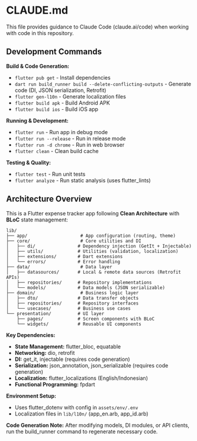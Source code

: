 # CLAUDE.md

This file provides guidance to Claude Code (claude.ai/code) when working with code in this repository.

## Development Commands

**Build & Code Generation:**
- `flutter pub get` - Install dependencies  
- `dart run build_runner build --delete-conflicting-outputs` - Generate code (DI, JSON serialization, Retrofit)
- `flutter gen-l10n` - Generate localization files
- `flutter build apk` - Build Android APK
- `flutter build ios` - Build iOS app

**Running & Development:**
- `flutter run` - Run app in debug mode
- `flutter run --release` - Run in release mode
- `flutter run -d chrome` - Run in web browser
- `flutter clean` - Clean build cache

**Testing & Quality:**
- `flutter test` - Run unit tests
- `flutter analyze` - Run static analysis (uses flutter_lints)

## Architecture Overview

This is a Flutter expense tracker app following **Clean Architecture** with **BLoC** state management:

```
lib/
├── app/                    # App configuration (routing, theme)
├── core/                   # Core utilities and DI
│   ├── di/                # Dependency injection (GetIt + Injectable)
│   ├── utils/             # Utilities (validation, localization)
│   ├── extensions/        # Dart extensions
│   └── errors/            # Error handling
├── data/                   # Data layer
│   ├── datasources/       # Local & remote data sources (Retrofit APIs)
│   ├── repositories/      # Repository implementations
│   └── models/            # Data models (JSON serializable)
├── domain/                 # Business logic layer
│   ├── dto/               # Data transfer objects
│   ├── repositories/      # Repository interfaces
│   └── usecases/          # Business use cases
└── presentation/          # UI layer
    ├── pages/             # Screen components with BLoC
    └── widgets/           # Reusable UI components
```

**Key Dependencies:**
- **State Management:** flutter_bloc, equatable
- **Networking:** dio, retrofit
- **DI:** get_it, injectable (requires code generation)
- **Serialization:** json_annotation, json_serializable (requires code generation)
- **Localization:** flutter_localizations (English/Indonesian)
- **Functional Programming:** fpdart

**Environment Setup:**
- Uses flutter_dotenv with config in `assets/env/.env`
- Localization files in `lib/l10n/` (app_en.arb, app_id.arb)

**Code Generation Note:**
After modifying models, DI modules, or API clients, run the build_runner command to regenerate necessary code.